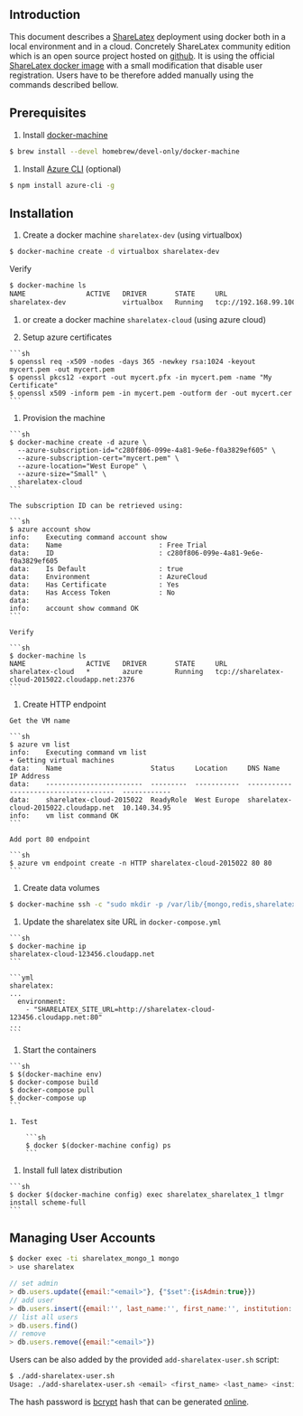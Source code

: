 ## Introduction

This document describes a [ShareLatex](http://sharelatex.com) deployment using docker both in a local environment and in a cloud.
Concretely ShareLatex community edition which is an open source project hosted on [github](https://github.com/sharelatex/sharelatex).
It is using the official [ShareLatex docker image](https://github.com/sharelatex/sharelatex-docker-image) with a small modification that disable user registration.
Users have to be therefore added manually using the commands described bellow.

## Prerequisites

1. Install [docker-machine](https://github.com/docker/machine)

  ```sh
  $ brew install --devel homebrew/devel-only/docker-machine
  ```
1. Install [Azure CLI](http://azure.microsoft.com/en-us/documentation/articles/command-line-tools/) (optional)

  ```sh
  $ npm install azure-cli -g
  ```

## Installation

1. Create a docker machine `sharelatex-dev` (using virtualbox)

  ```sh
  $ docker-machine create -d virtualbox sharelatex-dev
  ```

  Verify

  ```sh
  $ docker-machine ls
  NAME               ACTIVE   DRIVER       STATE     URL
  sharelatex-dev              virtualbox   Running   tcp://192.168.99.100:2376
  ```

1. or create a docker machine `sharelatex-cloud` (using azure cloud)

  1. Setup azure certificates

    ```sh
    $ openssl req -x509 -nodes -days 365 -newkey rsa:1024 -keyout mycert.pem -out mycert.pem
    $ openssl pkcs12 -export -out mycert.pfx -in mycert.pem -name "My Certificate"
    $ openssl x509 -inform pem -in mycert.pem -outform der -out mycert.cer
    ```

  1. Provision the machine

    ```sh
    $ docker-machine create -d azure \
      --azure-subscription-id="c280f806-099e-4a81-9e6e-f0a3829ef605" \
      --azure-subscription-cert="mycert.pem" \
      --azure-location="West Europe" \
      --azure-size="Small" \
      sharelatex-cloud
    ```

    The subscription ID can be retrieved using:

    ```sh
    $ azure account show
    info:    Executing command account show
    data:    Name                        : Free Trial
    data:    ID                          : c280f806-099e-4a81-9e6e-f0a3829ef605
    data:    Is Default                  : true
    data:    Environment                 : AzureCloud
    data:    Has Certificate             : Yes
    data:    Has Access Token            : No
    data:    
    info:    account show command OK
    ```

    Verify

    ```sh
    $ docker-machine ls
    NAME               ACTIVE   DRIVER       STATE     URL
    sharelatex-cloud   *        azure        Running   tcp://sharelatex-cloud-2015022.cloudapp.net:2376
    ```

  1. Create HTTP endpoint

    Get the VM name

    ```sh
    $ azure vm list
    info:    Executing command vm list
    + Getting virtual machines                                                     
    data:    Name                      Status     Location     DNS Name                               IP Address  
    data:    ------------------------  ---------  -----------  -------------------------------------  ------------
    data:    sharelatex-cloud-2015022  ReadyRole  West Europe  sharelatex-cloud-2015022.cloudapp.net  10.140.34.95
    info:    vm list command OK
    ```

    Add port 80 endpoint

    ```sh
    $ azure vm endpoint create -n HTTP sharelatex-cloud-2015022 80 80
    ```

1. Create data volumes

  ```sh
  $ docker-machine ssh -c "sudo mkdir -p /var/lib/{mongo,redis,sharelatex}"
  ```

  1. Update the sharelatex site URL in `docker-compose.yml`

    ```sh
    $ docker-machine ip
    sharelatex-cloud-123456.cloudapp.net
    ```

    ```yml
    sharelatex:
    ...
      environment:
        - "SHARELATEX_SITE_URL=http://sharelatex-cloud-123456.cloudapp.net:80"
    ...
    ```

  1. Start the containers

    ```sh
    $ $(docker-machine env)
    $ docker-compose build
    $ docker-compose pull
    $ docker-compose up
    ```

	1. Test

		```sh
		$ docker $(docker-machine config) ps
		```

  1. Install full latex distribution

  	```sh
  	$ docker $(docker-machine config) exec sharelatex_sharelatex_1 tlmgr install scheme-full
  	```

## Managing User Accounts

```sh
$ docker exec -ti sharelatex_mongo_1 mongo
> use sharelatex
```

```js
// set admin
> db.users.update({email:"<email>"}, {"$set":{isAdmin:true}})
// add user
> db.users.insert({email:'', last_name:'', first_name:'', institution:'', hashedPassword:''})
// list all users
> db.users.find()
// remove
> db.users.remove({email:"<email>"})
```

Users can be also added by the provided `add-sharelatex-user.sh` script:
```sh
$ ./add-sharelatex-user.sh 
Usage: ./add-sharelatex-user.sh <email> <first_name> <last_name> <institution> '<hashedPassword>'
```

The hash password is [bcrypt](http://en.wikipedia.org/wiki/Bcrypt) hash that can be generated [online](http://www.bcrypt-generator.com/).
